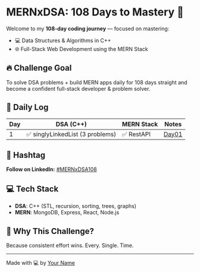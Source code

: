 # MERNxDSA: 108 Days to Mastery 🚀

Welcome to my **108-day coding journey** — focused on mastering:
- 💻 Data Structures & Algorithms in C++
- 🌐 Full-Stack Web Development using the MERN Stack

## 🔥 Challenge Goal
To solve DSA problems + build MERN apps daily for 108 days straight and become a confident full-stack developer & problem solver.

## 📅 Daily Log

| Day | DSA (C++)                  | MERN Stack             | Notes         |
|-----|----------------------------|------------------------|---------------|
| 1   | ✅ singlyLinkedList (3 problems) | ✅ RestAPI | [Day01](DSA_C++/Day01/singlyLL) |

 

## 📌 Hashtag
**Follow on LinkedIn:** [#MERNxDSA108](www.linkedin.com/in/nandkishor-pal)

## 💻 Tech Stack
- **DSA**: C++ (STL, recursion, sorting, trees, graphs)
- **MERN**: MongoDB, Express, React, Node.js

## 🧠 Why This Challenge?
Because consistent effort wins. Every. Single. Time.

---

Made with 💻 by [Your Name](https://github.com/yourusername)

